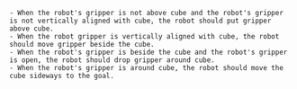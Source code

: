 
    - When the robot's gripper is not above cube and the robot's gripper is not vertically aligned with cube, the robot should put gripper above cube.
    - When the robot gripper is vertically aligned with cube, the robot should move gripper beside the cube.
    - When the robot's gripper is beside the cube and the robot's gripper is open, the robot should drop gripper around cube.
    - When the robot's gripper is around cube, the robot should move the cube sideways to the goal.